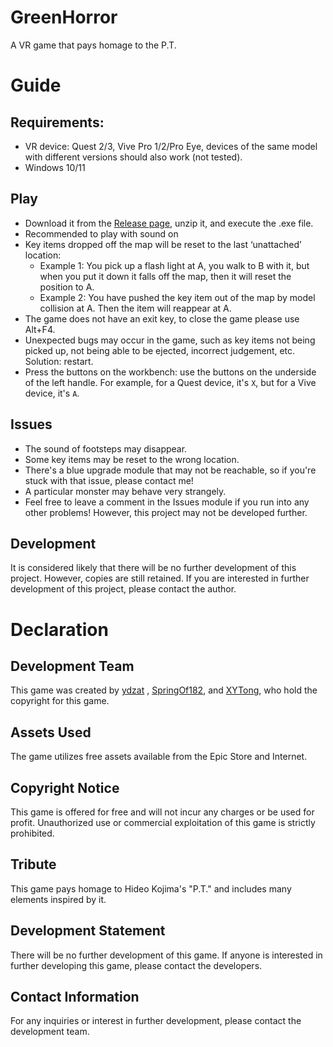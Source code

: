 # GreenHorror
A VR game that pays homage to the P.T.

# Guide

## Requirements:
 + VR device: Quest 2/3, Vive Pro 1/2/Pro Eye, devices of the same model with different versions should also work (not tested).
 + Windows 10/11

## Play
 + Download it from the [Release page](https://github.com/SpringOf182/GreenHorror/releases/tag/VRGame), unzip it, and execute the .exe file.
 + Recommended to play with sound on
 + Key items dropped off the map will be reset to the last ‘unattached’ location:
    + Example 1: You pick up a flash light at A, you walk to B with it, but when you put it down it falls off the map, then it will reset the position to A.
    + Example 2: You have pushed the key item out of the map by model collision at A. Then the item will reappear at A.
 + The game does not have an exit key, to close the game please use Alt+F4.
 + Unexpected bugs may occur in the game, such as key items not being picked up, not being able to be ejected, incorrect judgement, etc. Solution: restart.
 + Press the buttons on the workbench: use the buttons on the underside of the left handle. For example, for a Quest device, it's `X`, but for a Vive device, it's `A`.

## Issues
 + The sound of footsteps may disappear.
 + Some key items may be reset to the wrong location.
 + There's a blue upgrade module that may not be reachable, so if you're stuck with that issue, please contact me!
 + A particular monster may behave very strangely.
 + Feel free to leave a comment in the Issues module if you run into any other problems! However, this project may not be developed further.

## Development

It is considered likely that there will be no further development of this project. However, copies are still retained. If you are interested in further development of this project, please contact the author.

# Declaration

## Development Team

This game was created by [ydzat](https://github.com/ydzat) , [SpringOf182](https://github.com/SpringOf182), and [XYTong](https://github.com/XYTong), who hold the copyright for this game.

## Assets Used

The game utilizes free assets available from the Epic Store and Internet.

## Copyright Notice

This game is offered for free and will not incur any charges or be used for profit. Unauthorized use or commercial exploitation of this game is strictly prohibited.

## Tribute

This game pays homage to Hideo Kojima's "P.T." and includes many elements inspired by it.

## Development Statement

There will be no further development of this game. If anyone is interested in further developing this game, please contact the developers.

## Contact Information

For any inquiries or interest in further development, please contact the development team.
